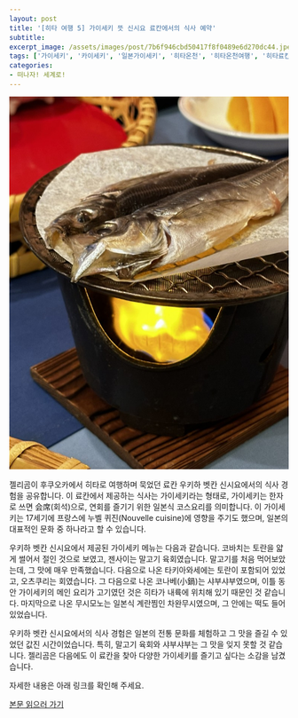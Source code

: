 ```yaml
---
layout: post
title: '[히타 여행 5] 가이세키 뜻 신시요 료칸에서의 식사 예약'
subtitle: 
excerpt_image: /assets/images/post/7b6f946cbd50417f8f0489e6d270dc44.jpeg
tags: ['가이세키', '카이세키', '일본가이세키', '히타온천', '히타온천여행', '히타료칸', '아마가세온천', '가이세키뜻', '후쿠오카가이세키', '오이타', '후쿠오카', '오이타가이세키', '료칸가이세키']
categories: 
- 떠나자! 세계로!
---
```


![메인 이미지](/assets/images/post/7b6f946cbd50417f8f0489e6d270dc44.jpeg)

젤리곰이 후쿠오카에서 히타로 여행하며 묵었던 료칸 우키하 벳칸 신시요에서의 식사 경험을 공유합니다. 이 료칸에서 제공하는 식사는 가이세키라는 형태로, 가이세키는 한자로 쓰면 会席(회석)으로, 연회를 즐기기 위한 일본식 코스요리를 의미합니다. 이 가이세키는 17세기에 프랑스에 누벨 퀴진(Nouvelle cuisine)에 영향을 주기도 했으며, 일본의 대표적인 문화 중 하나라고 할 수 있습니다.

우키하 벳칸 신시요에서 제공된 가이세키 메뉴는 다음과 같습니다. 코바치는 토란을 얇게 썰어서 절인 것으로 보였고, 젠사이는 말고기 육회였습니다. 말고기를 처음 먹어보았는데, 그 맛에 매우 만족했습니다. 다음으로 나온 타키아와세에는 토란이 포함되어 있었고, 오츠쿠리는 회였습니다. 그 다음으로 나온 코나베(小鍋)는 샤부샤부였으며, 이틀 동안 가이세키의 메인 요리가 고기였던 것은 히타가 내륙에 위치해 있기 때문인 것 같습니다. 마지막으로 나온 무시모노는 일본식 계란찜인 차완무시였으며, 그 안에는 떡도 들어있었습니다.

우키하 벳칸 신시요에서의 식사 경험은 일본의 전통 문화를 체험하고 그 맛을 즐길 수 있었던 값진 시간이었습니다. 특히, 말고기 육회와 샤부샤부는 그 맛을 잊지 못할 것 같습니다. 젤리곰은 다음에도 이 료칸을 찾아 다양한 가이세키를 즐기고 싶다는 소감을 남겼습니다.

자세한 내용은 아래 링크를 확인해 주세요.

[본문 읽으러 가기](https://m.blog.naver.com/ham_eaten_jellybear/223234231983)
